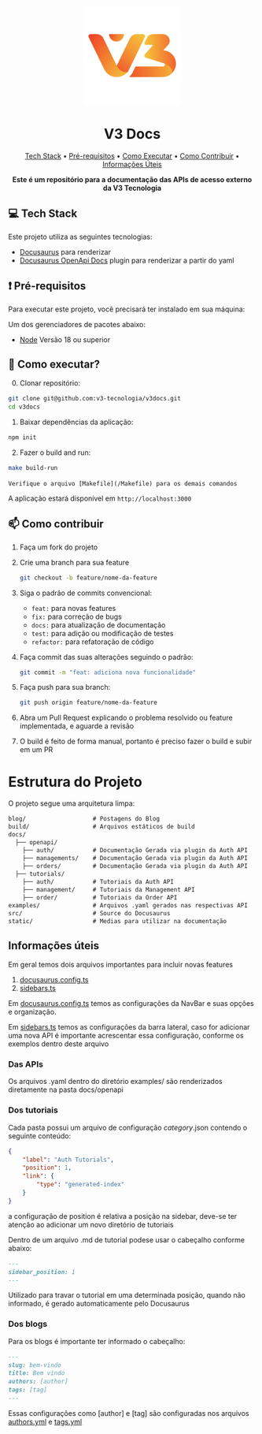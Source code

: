 <p align="center">
    <img src="./.github/logo.png" width="200px">
</p>

<h1 align="center" style="font-weight: bold;">V3 Docs</h1>

<p align="center">
  <a href="#tech-stack">Tech Stack</a> • 
  <a href="#requirements">Pré-requisitos</a> • 
  <a href="#get-started">Como Executar</a> • 
  <a href="#contribute">Como Contribuir</a> • 
  <a href="#informações-úteis">Informações Úteis</a>
</p>

<p align="center">
<b>Este é um repositório para a documentação das APIs de acesso externo da V3 Tecnologia</b>
</p>

<h2 id="tech-stack">💻 Tech Stack</h2>

Este projeto utiliza as seguintes tecnologias:

- [Docusaurus](https://docusaurus.io/pt-BR/) para renderizar
- [Docusaurus OpenApi Docs](https://www.npmjs.com/package/docusaurus-plugin-openapi-docs) plugin para renderizar a partir do yaml

<h2 id="requirements">❗ Pré-requisitos</h2>

Para executar este projeto, você precisará ter instalado em sua máquina:

Um dos gerenciadores de pacotes abaixo:
- [Node](https://nodejs.org/en/download/) Versão 18 ou superior

<h2 id="get-started">🚀 Como executar?</h2>

0. Clonar repositório:

```bash
git clone git@github.com:v3-tecnologia/v3docs.git
cd v3docs
```

1. Baixar dependências da aplicação:

```bash
npm init
```

2. Fazer o build and run:

```bash
make build-run
```

`
Verifique o arquivo [Makefile](/Makefile) para os demais comandos
`

A aplicação estará disponível em `http://localhost:3000`

<h2 id="contribute">📫 Como contribuir</h2>

1. Faça um fork do projeto
2. Crie uma branch para sua feature
   ```bash
   git checkout -b feature/nome-da-feature
   ```
3. Siga o padrão de commits convencional:
   - `feat:` para novas features
   - `fix:` para correção de bugs
   - `docs:` para atualização de documentação
   - `test:` para adição ou modificação de testes
   - `refactor:` para refatoração de código
   
4. Faça commit das suas alterações seguindo o padrão:
   ```bash
   git commit -m "feat: adiciona nova funcionalidade"
   ```
   
5. Faça push para sua branch:
   ```bash
   git push origin feature/nome-da-feature
   ```
   
6. Abra um Pull Request explicando o problema resolvido ou feature implementada, e aguarde a revisão

7. O build é feito de forma manual, portanto é preciso fazer o build e subir em um PR

# Estrutura do Projeto

O projeto segue uma arquitetura limpa:

```
blog/                   # Postagens do Blog
build/                  # Arquivos estáticos de build
docs/
  ├── openapi/
    ├── auth/           # Documentação Gerada via plugin da Auth API
    ├── managements/    # Documentação Gerada via plugin da Auth API
    ├── orders/         # Documentação Gerada via plugin da Auth API
  ├── tutorials/
    ├── auth/           # Tutoriais da Auth API
    ├── management/     # Tutoriais da Management API
    ├── order/          # Tutoriais da Order API
examples/               # Arquivos .yaml gerados nas respectivas API
src/                    # Source do Docusaurus
static/                 # Medias para utilizar na documentação
```

## Informações úteis

Em geral temos dois arquivos importantes para incluir novas features

1. [docusaurus.config.ts](/docusaurus.config.ts)
2. [sidebars.ts](/sidebars.ts)

Em [docusaurus.config.ts](/docusaurus.config.ts) temos as configurações da NavBar e suas opções e organização.

Em [sidebars.ts](/sidebars.ts) temos as configurações da barra lateral, caso for adicionar uma nova API é importante acrescentar essa configuração, conforme os exemplos dentro deste arquivo

### Das APIs
Os arquivos .yaml dentro do diretório examples/ são renderizados diretamente na pasta docs/openapi

### Dos tutoriais
Cada pasta possui um arquivo de configuração _category_.json
contendo o seguinte conteúdo:

``` json
{
    "label": "Auth Tutorials",
    "position": 1,
    "link": {
        "type": "generated-index"
    }
}
```

a configuração de position é relativa a posição na sidebar, deve-se ter atenção ao adicionar um novo diretório de tutoriais

Dentro de um arquivo .md de tutorial podese usar o cabeçalho conforme abaixo:

``` md
---
sidebar_position: 1
---
```

Utilizado para travar o tutorial em uma determinada posição, quando não informado, é gerado automaticamente pelo Docusaurus

### Dos blogs

Para os blogs é importante ter informado o cabeçalho:
``` md
---
slug: bem-vindo
title: Bem vindo
authors: [author]
tags: [tag]
---
```

Essas configurações como [author] e [tag] são configuradas nos arquivos [authors.yml](/blog/authors.yml) e [tags.yml](/blog/tags.yml)